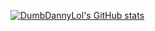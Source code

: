 [![DumbDannyLol's GitHub stats](https://github-readme-stats.vercel.app/api?username=DumbDannyLol)](https://github.com/DumbDannyLol/github-readme-stats)
